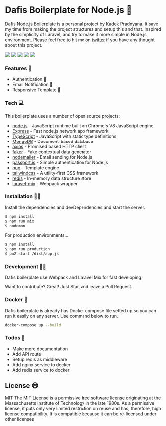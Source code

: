 # Dafis Boilerplate for Node.js 🤠

Dafis Node.js Boilerplate is a personal project by Kadek Pradnyana. It save my time from making the project structures and setup this and that. Inspired by the simplicity of Laravel, and try to make it more simple in Node.js environment. Please feel free to hit me on [twitter][@kadekpradnyana] if you have any thought about this project.

![](https://img.shields.io/github/stars/Pradnyana28/dafis-nodejs-boilerplate.svg) ![](https://img.shields.io/github/forks/Pradnyana28/dafis-nodejs-boilerplate.svg) ![](https://img.shields.io/github/tag/Pradnyana28/dafis-nodejs-boilerplate.svg) ![](https://img.shields.io/github/release/Pradnyana28/dafis-nodejs-boilerplate.svg) ![](https://img.shields.io/github/issues/Pradnyana28/dafis-nodejs-boilerplate.svg)

### Features 🤗

- Authentication 📧 
- Email Notification 📩
- Responsive Template 📱

### Tech 💻

This boilerplate uses a number of open source projects:

- [node.js] - JavaScript runtime built on Chrome's V8 JavaScript engine.
- [Express] - Fast node.js network app framework
- [TypeScript] - JavaScript with static type definitions
- [MongoDB] - Document-based database
- [axios] - Promised based HTTP client
- [faker] - Fake contextual data generator
- [nodemailer] - Email sending for Node.js
- [passport.js] - Simple authentication for Node.js
- [pug] - Template engine
- [tailwindcss] - A utility-first CSS framework
- [redis] - In-memory data structure store
- [laravel-mix] - Webpack wrapper

### Installation 👨‍🔧

Install the dependencies and devDependencies and start the server.

```sh
$ npm install
$ npm run mix
$ nodemon
```

For production environments...

```sh
$ npm install
$ npm run production
$ pm2 start /dist/app.js
```

### Development 👨‍💻

Dafis boilerplate use Webpack and Laravel Mix for fast developing.

Want to contribute? Great! Just Star, and leave a Pull Request.

### Docker 🐳

Dafis boilerplate is already has Docker compose file setted up so you can run it easily on any server. Use command below to run.

```sh
docker-compose up --build
```

### Todos 📝

- Make more documentation
- Add API route
- Setup redis as middleware
- Add nginx service to docker
- Add redis service to docker

## License 😄

[MIT]
The MIT License is a permissive free software license originating at the Massachusetts Institute of Technology in the late 1980s. As a permissive license, it puts only very limited restriction on reuse and has, therefore, high license compatibility. It is compatible because it can be re-licensed under other licenses

[//]: # "These are reference links used in the body of this note and get stripped out when the markdown processor does its job. There is no need to format nicely because it shouldn't be seen. Thanks SO - http://stackoverflow.com/questions/4823468/store-comments-in-markdown-syntax"
[prad]: https://github.com/Pradnyana28
[git-repo-url]: https://github.com/Pradnyana28/dafis-nodejs-boilerplate.git
[@kadekpradnyana]: https://twitter.com/kadekpradnyana
[mit]: https://en.wikipedia.org/wiki/MIT_License
[node.js]: http://nodejs.org
[express]: http://expressjs.com
[typescript]: https://www.typescriptlang.org/
[mongodb]: https://www.mongodb.com/
[axios]: https://github.com/axios/axios
[faker]: https://www.npmjs.com/package/faker
[nodemailer]: https://nodemailer.com/about/
[passport.js]: http://www.passportjs.org/
[pug]: https://pugjs.org/api/getting-started.html
[tailwindcss]: https://tailwindcss.com/
[redis]: https://redis.io/
[laravel-mix]: https://laravel-mix.com/
